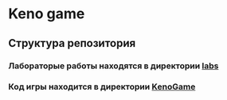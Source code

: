# Keno game

## Структура репозитория

### Лабораторые работы находятся в директории [labs](https://github.com/klepter/kenogame/tree/master/labs)

### Код игры находится в директории [KenoGame](https://github.com/klepter/kenogame/tree/master/KenoGame) 
